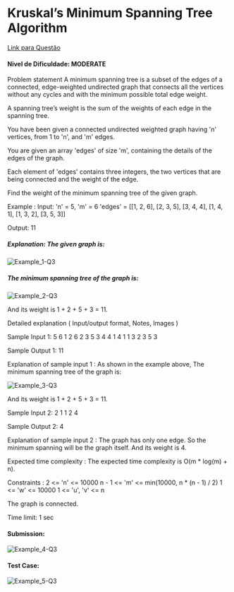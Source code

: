 #  Kruskal’s Minimum Spanning Tree Algorithm

 [Link para Questão](https://www.naukri.com/code360/problems/kruskal-s-minimum-spanning-tree-algorithm_1082553?interviewProblemRedirection=true&search=Kruskal&count=25&page=1&sort_entity=order&sort_order=ASC&leftPanelTabValue=PROBLEM)

 #### Nivel de Dificuldade: MODERATE

 Problem statement
A minimum spanning tree is a subset of the edges of a connected, edge-weighted undirected graph that connects all the vertices without any cycles and with the minimum possible total edge weight.



A spanning tree’s weight is the sum of the weights of each edge in the spanning tree.



You have been given a connected undirected weighted graph having 'n' vertices, from 1 to 'n', and 'm' edges.



You are given an array 'edges' of size 'm', containing the details of the edges of the graph.



Each element of 'edges' contains three integers, the two vertices that are being connected and the weight of the edge.



Find the weight of the minimum spanning tree of the given graph.



Example :
Input: 'n' = 5, 'm' = 6
'edges' = [[1, 2, 6], [2, 3, 5], [3, 4, 4], [1, 4, 1], [1, 3, 2], [3, 5, 3]]

Output: 11

##### Explanation: The given graph is:

![Example_1-Q3](../Questões/Imagens/image_10.png)

##### The minimum spanning tree of the graph is:

![Example_2-Q3](../Questões/Imagens/image_11.png)

And its weight is 1 + 2 + 5 + 3 = 11.

Detailed explanation ( Input/output format, Notes, Images )

Sample Input 1:
5 6
1 2 6
2 3 5
3 4 4
1 4 1
1 3 2
3 5 3


Sample Output 1:
11


Explanation of sample input 1 :
As shown in the example above, The minimum spanning tree of the graph is:

![Example_3-Q3](../Questões/Imagens/image_11.png)


And its weight is 1 + 2 + 5 + 3 = 11.


Sample Input 2:
2 1
1 2 4


Sample Output 2:
4


Explanation of sample input 2 :
The graph has only one edge. So the minimum spanning will be the graph itself. And its weight is 4.


Expected time complexity :
The expected time complexity is O(m * log(m) + n).


Constraints :
2 <= 'n' <= 10000
n - 1 <= 'm' <= min(10000, n * (n - 1) / 2)
1 <= 'w' <= 10000
1 <= 'u', 'v' <= n

The graph is connected.

Time limit: 1 sec

#### Submission:

![Example_4-Q3](../Questões/Imagens/image_12.png)

#### Test Case:

![Example_5-Q3](../Questões/Imagens/image_13.png)
